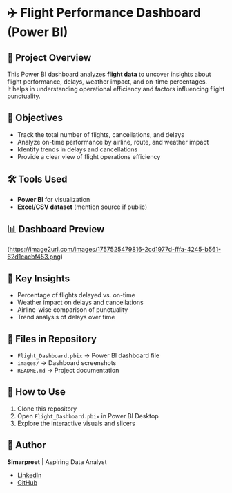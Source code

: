 # ✈️ Flight Performance Dashboard (Power BI)

## 📌 Project Overview
This Power BI dashboard analyzes **flight data** to uncover insights about flight performance, delays, weather impact, and on-time percentages.  
It helps in understanding operational efficiency and factors influencing flight punctuality.

## 🎯 Objectives
- Track the total number of flights, cancellations, and delays  
- Analyze on-time performance by airline, route, and weather impact  
- Identify trends in delays and cancellations  
- Provide a clear view of flight operations efficiency  

## 🛠️ Tools Used
- **Power BI** for visualization  
- **Excel/CSV dataset** (mention source if public)

## 📊 Dashboard Preview
(https://image2url.com/images/1757525479816-2cd1977d-fffa-4245-b561-62d1cacbf453.png)

## 🔑 Key Insights
- Percentage of flights delayed vs. on-time  
- Weather impact on delays and cancellations  
- Airline-wise comparison of punctuality  
- Trend analysis of delays over time  

## 📂 Files in Repository
- `Flight_Dashboard.pbix` → Power BI dashboard file  
- `images/` → Dashboard screenshots  
- `README.md` → Project documentation  

## 🚀 How to Use
1. Clone this repository  
2. Open `Flight_Dashboard.pbix` in Power BI Desktop  
3. Explore the interactive visuals and slicers  

## 🌟 Author
**Simarpreet** | Aspiring Data Analyst  
- [LinkedIn](https://www.linkedin.com/in/yourprofile)  
- [GitHub](https://github.com/yourusername)
